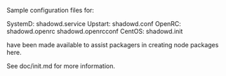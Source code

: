 Sample configuration files for:

SystemD: shadowd.service
Upstart: shadowd.conf
OpenRC:  shadowd.openrc
         shadowd.openrcconf
CentOS:  shadowd.init

have been made available to assist packagers in creating node packages here.

See doc/init.md for more information.

